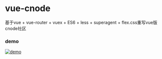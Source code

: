 # vue-cnode
基于vue + vue-router + vuex + ES6 + less + superagent + flex.css重写vue版cnode社区
### demo
 [![demo](https://github.com/1340641314/vue-cnode/raw/master/shot/QR-code.png)](http://1340641314.github.io/vue-cnode/)
